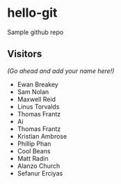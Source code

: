# hello-git
Sample github repo

## Visitors
*(Go ahead and add your name here!)*
- Ewan Breakey
- Sam Nolan
- Maxwell Reid
- Linus Torvalds
- Thomas Frantz 
- Ai
- Thomas Frantz
- Kristian Ambrose 
- Phillip Phan
- Cool Beans
- Matt Radin
- Alanzo Church
- Sefanur Erciyas
